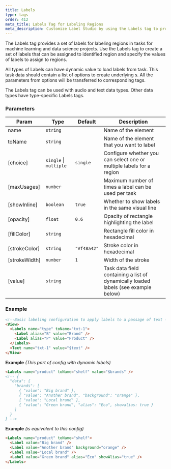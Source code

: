 ```yaml
---
title: Labels
type: tags
order: 412
meta_title: Labels Tag for Labeling Regions
meta_description: Customize Label Studio by using the Labels tag to provide a set of labels for labeling regions in tasks for machine learning and data science projects.
---
```


The Labels tag provides a set of labels for labeling regions in tasks for machine learning and data science projects. Use the Labels tag to create a set of labels that can be assigned to identified region and specify the values of labels to assign to regions.

All types of Labels can have dynamic value to load labels from task. This task data should contain a list of options to create underlying <Label>s. All the parameters from options will be transferred to corresponding tags.

The Labels tag can be used with audio and text data types. Other data types have type-specific Labels tags.

### Parameters

| Param | Type | Default | Description |
| --- | --- | --- | --- |
| name | <code>string</code> |  | Name of the element |
| toName | <code>string</code> |  | Name of the element that you want to label |
| [choice] | <code>single</code> \| <code>multiple</code> | <code>single</code> | Configure whether you can select one or multiple labels for a region |
| [maxUsages] | <code>number</code> |  | Maximum number of times a label can be used per task |
| [showInline] | <code>boolean</code> | <code>true</code> | Whether to show labels in the same visual line |
| [opacity] | <code>float</code> | <code>0.6</code> | Opacity of rectangle highlighting the label |
| [fillColor] | <code>string</code> |  | Rectangle fill color in hexadecimal |
| [strokeColor] | <code>string</code> | <code>&quot;#f48a42&quot;</code> | Stroke color in hexadecimal |
| [strokeWidth] | <code>number</code> | <code>1</code> | Width of the stroke |
| [value] | <code>string</code> |  | Task data field containing a list of dynamically loaded labels (see example below) |

### Example
```html
<!--Basic labeling configuration to apply labels to a passage of text -->
<View>
  <Labels name="type" toName="txt-1">
    <Label alias="B" value="Brand" />
    <Label alias="P" value="Product" />
  </Labels>
  <Text name="txt-1" value="$text" />
</View>
```
**Example** *(This part of config with dynamic labels)*  
```html
<Labels name="product" toName="shelf" value="$brands" />
<!-- {
  "data": {
    "brands": [
      { "value": "Big brand" },
      { "value": "Another brand", "background": "orange" },
      { "value": "Local brand" },
      { "value": "Green brand", "alias": "Eco", showalias: true }
    ]
  }
} -->
```
**Example** *(is equivalent to this config)*  
```html
<Labels name="product" toName="shelf">
  <Label value="Big brand" />
  <Label value="Another brand" background="orange" />
  <Label value="Local brand" />
  <Label value="Green brand" alias="Eco" showAlias="true" />
</Labels>
```
